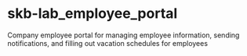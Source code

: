 # skb-lab_employee_portal
Company employee portal for managing employee information, sending notifications, and filling out vacation schedules for employees
